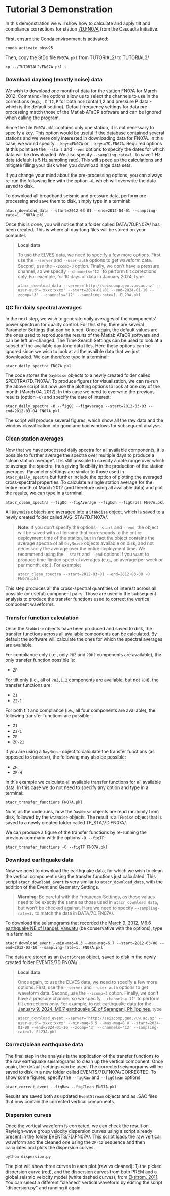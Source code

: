 # Tutorial 3 Demonstration

In this demonstration we will show how to calculate and apply tilt and compliance corrections for station
[7D.FN07A](https://ds.iris.edu/gmap/#network=7D&station=FN07A&planet=earth) from the Cascadia Initiative.

First, ensure the Conda environment is activated:

```
conda activate obsw25
```

Then, copy the StDb file `FN07A.pkl` from TUTORIAL2/ to TUTORIAL3/

```
cp ../TUTORIAL2/FN07A.pkl .
```

### Download daylong (mostly noise) data

We wish to download one month of data for the station FN07A for March 2012. Command-line options allow us to select the channels to use in the corrections (e.g., `-C 12,P` for both horizontal 1,2 and pressure P data - which is the default setting). Default frequency settings for data pre-processing match those of the Matlab ATaCR software and can be ignored when calling the program. 

Since the file `FN07A.pkl` contains only one station, it is not necessary to specify a key. This option would be useful if the database contained several stations and we were only interested in downloading data for FN07A. In this case, we would specify `--keys=FN07A` or `--keys=7D.FN07A`. Required options at this point are the `--start` and `--end` options to specify the dates for which data will be downloaded. We also specify `--sampling-rate=1.` to save 1 Hz data (default is 5 Hz sampling rate). This will speed up the calculations and mitigate filling your disk when you download large data sets.

If you change your mind about the pre-processing options, you can always re-run the following line with the option `-O`, which will overwrite the data saved to disk.

To download all broadband seismic and pressure data, perform pre-processing and save them to disk, simply type in a terminal:

```
atacr_download_data --start=2012-03-01 --end=2012-04-01 --sampling-rate=1. FN07A.pkl
```

Once this is done, you will notice that a folder called DATA/7D.FN07A/ has been created. This is where all day-long files will be stored on your computer.

> **Local data**
>
> To use the ELVES data, we need to specify a few more options. First, use the `--server` and `--user-auth` options to get waveform data. Second, use the `--zcomp=3` option. Finally, we don't have a pressure channel, so we specify `--channels='12'` to perform tilt corrections only. For example, for 10 days of data in January 2024, type
> ```
> atacr_download_data --server='http://seiscomp.geo.vuw.ac.nz' --user-auth='xxxx:xxxx' --start=2024-01-01 --end=2024-01-10 --zcomp='3' --channels='12' --sampling-rate=1. EL23A.pkl
> ```

### QC for daily spectral averages

In the next step, we wish to generate daily averages of the components' power spectrum for quality control. For this step, there are several Parameter Settings that can be tuned. Once again, the default values are the ones used to reproduce the results of the Matlab ATaCR software and can be left un-changed. The Time Search Settings can be used to look at a subset of the available day-long data files. Here these options can be ignored since we wish to look at all the availble data that we just downloaded. We can therefore type in a terminal:

```
atacr_daily_spectra FN07A.pkl
```

The code stores the `DayNoise` objects to a newly created folder called SPECTRA/7D.FN07A/. To produce figures for visualization, we can re-run the above script but now use the plotting options to look at one day of the month (March 04, 2012). In this case we need to overwrite the previous results (option `-O`) and specify the date of interest:

```
atacr_daily_spectra -O --figQC --figAverage --start=2012-03-03 --end=2012-03-04 FN07A.pkl
```

The script will produce several figures, which show all the raw data and the window classification into good and bad windows for subsequent analysis.

### Clean station averages

Now that we have processed daily spectra for all available components, it is possible to further average the spectra over multiple days to produce a "clean station average". It is still possible to specify a date range over which to average the spectra, thus giving flexibility in the production of the station averages. Parameter settings are similar to those used in `atacr_daily_spectra` but further include the option of plotting the averaged cross-spectral properties. To calculate a single station average for the entire month of March 2012 (and therefore using all available data) and plot the results, we can type in a terminal:

```
atacr_clean_spectra --figQC --figAverage --figCoh --figCross FN07A.pkl
```

All `DayNoise` objects are averaged into a `StaNoise` object, which is saved to a newly created folder called AVG_STA/7D.FN07A/.

> **Note**: If you don’t specify the options `--start` and `--end`, the object will be saved with a filename that corresponds to the entire deployment time of the station, but in fact the object contains the average spectra of all `DayNoise` objects available on disk, and not necessarily the average over the entire deployment time. We recommend using the `--start` and `--end` options if you want to produce time-limited spectral averages (e.g., an average per week or per month, etc.). For example:
> ```
> atacr_clean_spectra --start=2012-03-01 --end=2012-03-08 -O FN07A.pkl
> ```

This step produces all the cross-spectral quantities of interest across all possible (or useful) component pairs. Those are used in the subsequent analysis to produce the transfer functions used to correct the vertical component waveforms.

### Transfer function calculation

Once the `StaNoise` objects have been produced and saved to disk, the transfer functions across all available components can be calculated. By default the software will calculate the ones for which the spectral averages are available.

For compliance only (i.e., only `?HZ` and `?DH?` components are available), the only transfer function possible is:

- `ZP`

For tilt only (i.e., all of `?HZ,1,2` components are available, but not `?DH`), the transfer functions are:

- `Z1`
- `Z2-1`

For both tilt and compliance (i.e., all four components are available), the following transfer functions are possible:

- `Z1`
- `Z2-1`
- `ZP`
- `ZP-21`

If you are using a `DayNoise` object to calculate the transfer functions (as opposed to `StaNoise`), the following may also be possible:

- `ZH`
- `ZP-H`

In this example we calculate all available transfer functions for all available data. In this case we do not need to specify any option and type in a terminal:

```
atacr_transfer_functions FN07A.pkl
```

Note, as the code runs, how the `DayNoise` objects are read randomly from disk, followed by the `StaNoise` objects. The result is a `TFNoise` object that is saved to a newly created folder called TF_STA/7D.FN07A/.

We can produce a figure of the transfer functions by re-running the previous command with the options `-O --figTF`:

```
atacr_transfer_functions -O --figTF FN07A.pkl
```

### Download earthquake data

Now we need to download the earthquake data, for which we wish to clean the vertical component using the transfer functions just calculated. This script `atacr_download_event` is very similar to `atacr_download_data`, with the addition of the Event and Geometry Settings.

> **Warning**: Be careful with the Frequency Settings, as these values need to be exactly the same as those used in `atacr_download_data`, but won’t be checked against. Here we need to specify `--sampling-rate=1.` to match the data in DATA/7D.FN07A/.

To download the seismograms that recorded the [March 9, 2012, M6.6 earthquake NE of Isangel, Vanuatu](https://earthquake.usgs.gov/earthquakes/eventpage/usp000jfzj/executive) (be conservative with the options), type in a terminal:

```
atacr_download_event --min-mag=6.3 --max-mag=6.7 --start=2012-03-08 --end=2012-03-10 --sampling-rate=1. FN07A.pkl
```

The data are stored as an `EventStream` object, saved to disk in the newly created folder EVENTS/7D.FN07A/.

> **Local data**
>
> Once again, to use the ELVES data, we need to specify a few more options. First, use the `--server` and `--user-auth` options to get waveform data. Second, use the `--zcomp=3` option. Finally, we don't have a pressure channel, so we specify `--channels='12'` to perform tilt corrections only. For example, to get earthquake data for the [January 9, 2024, M6.7 earthquake SE of Sarangani, Philippines](https://earthquake.usgs.gov/earthquakes/eventpage/us6000m2jp/executive), type
> ```
> atacr_download_event --server='http://seiscomp.geo.vuw.ac.nz' --user-auth='xxxx:xxxx' --min-mag=6.5 --max-mag=8.0 --start=2024-01-08 --end=2024-01-10 --zcomp='3' --channels='12' --sampling-rate=1. EL23A.pkl
> ```

### Correct/clean earthquake data

The final step in the analysis is the application of the transfer functions to the raw earthquake seismograms to clean up the vertical component. Once again, the default settings can be used. The corrected seismograms will be saved to disk in a new folder called EVENTS/7D.FN07A/CORRECTED. To show some figures, specify the `--figRaw` and `--figClean` options:

```
atacr_correct_event --figRaw --figClean FN07A.pkl
```

Results are saved both as updated `EventStream` objects and as .SAC files that now contain the corrected vertical components.

### Dispersion curves

Once the vertical waveform is corrected, we can check the result on Rayleigh-wave group velocity dispersion curves using a script already present in the folder EVENTS/7D.FN07A/. This script loads the raw vertical waveform and the cleaned one using the `ZP-12` sequence and then calculates and plots the dispersion curves. 

```
python dispersion.py
```

The plot will show three curves in each plot (raw vs cleaned): 1) the picked dispersion curve (red), and the dispersion curves from both PREM and a global seismic velocity model (white dashed curves), from [Ekstrom, 2011](https://www.ldeo.columbia.edu/~ekstrom/Projects/SWP/GDM52.html). You can select a different "cleaned" vertical waveform by editing the script "dispersion.py" and running it again.